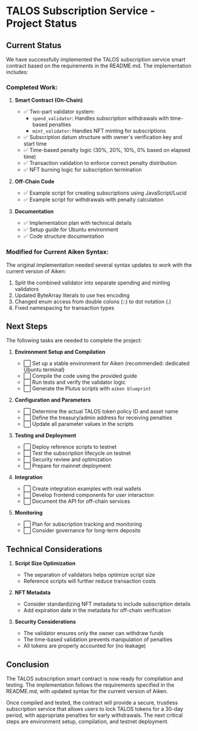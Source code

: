 # TALOS Subscription Service - Project Status

## Current Status

We have successfully implemented the TALOS subscription service smart contract based on the requirements in the README.md. The implementation includes:

### Completed Work:

1. **Smart Contract (On-Chain)**
   - ✅ Two-part validator system:
     - `spend_validator`: Handles subscription withdrawals with time-based penalties
     - `mint_validator`: Handles NFT minting for subscriptions
   - ✅ Subscription datum structure with owner's verification key and start time
   - ✅ Time-based penalty logic (30%, 20%, 10%, 0% based on elapsed time)
   - ✅ Transaction validation to enforce correct penalty distribution
   - ✅ NFT burning logic for subscription termination

2. **Off-Chain Code**
   - ✅ Example script for creating subscriptions using JavaScript/Lucid
   - ✅ Example script for withdrawals with penalty calculation

3. **Documentation**
   - ✅ Implementation plan with technical details
   - ✅ Setup guide for Ubuntu environment
   - ✅ Code structure documentation

### Modified for Current Aiken Syntax:

The original implementation needed several syntax updates to work with the current version of Aiken:

1. Split the combined validator into separate spending and minting validators
2. Updated ByteArray literals to use hex encoding
3. Changed enum access from double colons (::) to dot notation (.)
4. Fixed namespacing for transaction types

## Next Steps

The following tasks are needed to complete the project:

1. **Environment Setup and Compilation**
   - ⬜ Set up a stable environment for Aiken (recommended: dedicated Ubuntu terminal)
   - ⬜ Compile the code using the provided guide
   - ⬜ Run tests and verify the validator logic
   - ⬜ Generate the Plutus scripts with `aiken blueprint`

2. **Configuration and Parameters**
   - ⬜ Determine the actual TALOS token policy ID and asset name
   - ⬜ Define the treasury/admin address for receiving penalties
   - ⬜ Update all parameter values in the scripts

3. **Testing and Deployment**
   - ⬜ Deploy reference scripts to testnet
   - ⬜ Test the subscription lifecycle on testnet
   - ⬜ Security review and optimization
   - ⬜ Prepare for mainnet deployment

4. **Integration**
   - ⬜ Create integration examples with real wallets
   - ⬜ Develop frontend components for user interaction
   - ⬜ Document the API for off-chain services

5. **Monitoring**
   - ⬜ Plan for subscription tracking and monitoring
   - ⬜ Consider governance for long-term deposits

## Technical Considerations

1. **Script Size Optimization**
   - The separation of validators helps optimize script size
   - Reference scripts will further reduce transaction costs

2. **NFT Metadata**
   - Consider standardizing NFT metadata to include subscription details
   - Add expiration date in the metadata for off-chain verification

3. **Security Considerations**
   - The validator ensures only the owner can withdraw funds
   - The time-based validation prevents manipulation of penalties
   - All tokens are properly accounted for (no leakage)

## Conclusion

The TALOS subscription smart contract is now ready for compilation and testing. The implementation follows the requirements specified in the README.md, with updated syntax for the current version of Aiken. 

Once compiled and tested, the contract will provide a secure, trustless subscription service that allows users to lock TALOS tokens for a 30-day period, with appropriate penalties for early withdrawals. The next critical steps are environment setup, compilation, and testnet deployment. 